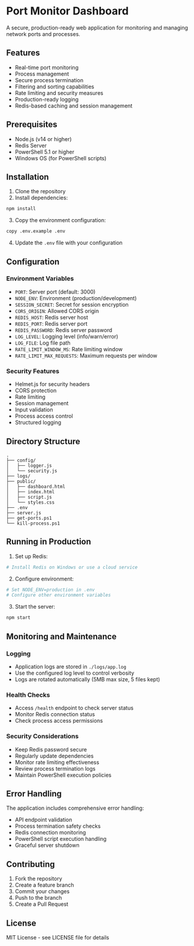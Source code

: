 # Port Monitor Dashboard

A secure, production-ready web application for monitoring and managing network ports and processes.

## Features

- Real-time port monitoring
- Process management
- Secure process termination
- Filtering and sorting capabilities
- Rate limiting and security measures
- Production-ready logging
- Redis-based caching and session management

## Prerequisites

- Node.js (v14 or higher)
- Redis Server
- PowerShell 5.1 or higher
- Windows OS (for PowerShell scripts)

## Installation

1. Clone the repository
2. Install dependencies:
```bash
npm install
```
3. Copy the environment configuration:
```bash
copy .env.example .env
```
4. Update the `.env` file with your configuration

## Configuration

### Environment Variables

- `PORT`: Server port (default: 3000)
- `NODE_ENV`: Environment (production/development)
- `SESSION_SECRET`: Secret for session encryption
- `CORS_ORIGIN`: Allowed CORS origin
- `REDIS_HOST`: Redis server host
- `REDIS_PORT`: Redis server port
- `REDIS_PASSWORD`: Redis server password
- `LOG_LEVEL`: Logging level (info/warn/error)
- `LOG_FILE`: Log file path
- `RATE_LIMIT_WINDOW_MS`: Rate limiting window
- `RATE_LIMIT_MAX_REQUESTS`: Maximum requests per window

### Security Features

- Helmet.js for security headers
- CORS protection
- Rate limiting
- Session management
- Input validation
- Process access control
- Structured logging

## Directory Structure

```
.
├── config/
│   ├── logger.js
│   └── security.js
├── logs/
├── public/
│   ├── dashboard.html
│   ├── index.html
│   ├── script.js
│   └── styles.css
├── .env
├── server.js
├── get-ports.ps1
└── kill-process.ps1
```

## Running in Production

1. Set up Redis:
```bash
# Install Redis on Windows or use a cloud service
```

2. Configure environment:
```bash
# Set NODE_ENV=production in .env
# Configure other environment variables
```

3. Start the server:
```bash
npm start
```

## Monitoring and Maintenance

### Logging

- Application logs are stored in `./logs/app.log`
- Use the configured log level to control verbosity
- Logs are rotated automatically (5MB max size, 5 files kept)

### Health Checks

- Access `/health` endpoint to check server status
- Monitor Redis connection status
- Check process access permissions

### Security Considerations

- Keep Redis password secure
- Regularly update dependencies
- Monitor rate limiting effectiveness
- Review process termination logs
- Maintain PowerShell execution policies

## Error Handling

The application includes comprehensive error handling:

- API endpoint validation
- Process termination safety checks
- Redis connection monitoring
- PowerShell script execution handling
- Graceful server shutdown

## Contributing

1. Fork the repository
2. Create a feature branch
3. Commit your changes
4. Push to the branch
5. Create a Pull Request

## License

MIT License - see LICENSE file for details